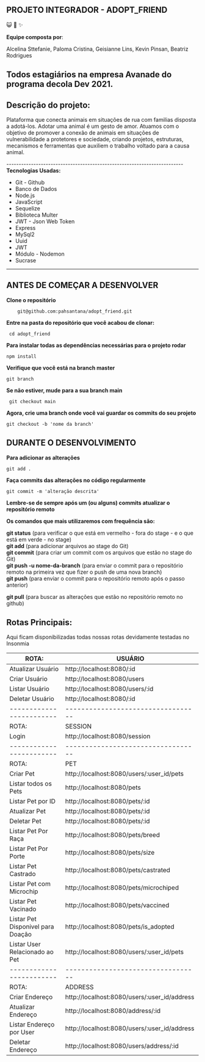 <h2 class="code-line" data-line-start=1 data-line-end=2 ><a id="PROJETO_INTEGRADOR__ADOTE_UM_AMIGO_1"></a>PROJETO INTEGRADOR - ADOPT_FRIEND </h2>

:smiley_cat: :dog: :sparkles:



<p class="has-line-data" data-line-start="4" data-line-end="5">

<strong>Equipe composta por</strong>:

Alcelina Sttefanie,
Paloma Cristina,
Geisianne Lins,
Kevin Pinsan,
Beatriz Rodrigues


Todos estagiários na empresa Avanade do programa decola Dev 2021.</p>
------------------------------------------------------------------------

<h2 class="code-line" data-line-start=6 data-line-end=7 ><a id="Descrio_do_projeto_6"></a>Descrição do projeto:</h2>
<p class="has-line-data" data-line-start="8" data-line-end="9">Plataforma que conecta animais em situações de rua com familias disposta a adotá-los. Adotar uma animal é um gesto de amor. Atuamos com o objetivo de promover a conexão de animais em situações de vulnerabilidade a protetores e sociedade, criando projetos, estruturas, mecanismos e ferramentas que auxiliem o trabalho voltado para a causa animal.</p>
<p class="has-line-data" data-line-start="12" data-line-end="13">
------------------------------------------------------------------------
<strong>Tecnologias Usadas:</strong></p>
<ul>
<li class="has-line-data" data-line-start="15" data-line-end="16">Git - Github</li>
<li class="has-line-data" data-line-start="16" data-line-end="17">Banco de Dados</li>
<li class="has-line-data" data-line-start="17" data-line-end="18">Node.js</li>
<li class="has-line-data" data-line-start="18" data-line-end="20">JavaScript</li>
<li class="has-line-data" data-line-start="19" data-line-end="20">Sequelize</li>
<li class="has-line-data" data-line-start="20" data-line-end="20">Biblioteca Multer</li>
<li class="has-line-data" data-line-start="21" data-line-end="20">JWT - Json Web Token</li>
<li class="has-line-data" data-line-start="21" data-line-end="20">Express</li>
<li class="has-line-data" data-line-start="21" data-line-end="20">MySql2</li>
<li class="has-line-data" data-line-start="21" data-line-end="20">Uuid</li>
<li class="has-line-data" data-line-start="21" data-line-end="20">JWT</li>
<li class="has-line-data" data-line-start="21" data-line-end="20">Módulo -  Nodemon</li>
<li class="has-line-data" data-line-start="21" data-line-end="20">Sucrase</li>

</ul>

------------------------------------------------------------------------
<h2 class="code-line" data-line-start=20 data-line-end=21 ><a id="ANTES_DE_COMEAR_A_DESENVOLVER_20"></a>ANTES DE COMEÇAR A DESENVOLVER</h2>
<p class="has-line-data" data-line-start="21" data-line-end="22"><strong>Clone o repositório</strong></p>
<pre><code>    git@github.com:pahsantana/adopt_friend.git
</code></pre>
<p class="has-line-data" data-line-start="25" data-line-end="26"><strong>Entre na pasta do repositório que você acabou de clonar:</strong></p>
<pre><code> cd adopt_friend
</code></pre>

<p class="has-line-data" data-line-start="29" data-line-end="30"><strong>Para instalar todas as dependências necessárias para o projeto rodar</strong></p>
<pre><code>npm install
</code></pre>
<p class="has-line-data" data-line-start="29" data-line-end="30"><strong>Verifique que você está na branch master</strong></p>
<pre><code>git branch
</code></pre>
<p class="has-line-data" data-line-start="34" data-line-end="35"><strong>Se não estiver, mude para a sua branch main</strong></p>
<pre><code> git checkout main
</code></pre>
<p class="has-line-data" data-line-start="39" data-line-end="40"><strong>Agora, crie uma branch onde você vai guardar os commits do seu projeto</strong></p>
<pre><code>git checkout -b 'nome da branch'
</code></pre>




<h2 class="code-line" data-line-start=44 data-line-end=45 ><a id="DURANTE_O_DESENVOLVIMENTO_44"></a>DURANTE O DESENVOLVIMENTO</h2>
<p class="has-line-data" data-line-start="45" data-line-end="46"><strong>Para adicionar as alterações</strong></p>
<pre><code>git add .</code></pre>
<p class="has-line-data" data-line-start="49" data-line-end="50"><strong>Faça commits das alterações  no código regularmente</strong></p>
<pre><code>git commit -m 'alteração descrita'
</code></pre>
<p class="has-line-data" data-line-start="55" data-line-end="56"><strong>Lembre-se de sempre após um (ou alguns) commits atualizar o repositório remoto</strong></p>
<p class="has-line-data" data-line-start="57" data-line-end="58"><strong>Os comandos que mais utilizaremos com  frequência são:</strong></p>
<p class="has-line-data" data-line-start="59" data-line-end="64"><strong>git status</strong> (para verificar o que está em vermelho - fora do stage - e o que está em verde - no stage)<br>
<strong>git add</strong> (para adicionar arquivos ao stage do Git)<br>
<strong>git commit</strong> (para criar um commit com os arquivos que estão no stage do Git)<br>
<strong>git push -u nome-da-branch</strong> (para enviar o commit para o repositório remoto na primeira vez que fizer o push de uma nova branch)<br>
<strong>git push</strong> (para enviar o commit para o repositório remoto após o passo anterior)

<strong>git pull</strong> (para buscar as alterações que estão no repositório remoto no github)<br></p>

<h2 class="code-line" data-line-start=68 data-line-end=69 ><a id="Linkedin_dos_integrantes_68"></a>Rotas Principais:</h2>

Aqui ficam disponibilizadas todas nossas rotas devidamente testadas no Insonmia

| ROTA: | USUÁRIO |
| ------ | ------ |
| Atualizar Usuário |  http://localhost:8080/:id |
| Criar Usuário | http://localhost:8080/users |
| Listar Usuário | http://localhost:8080/users/:id |
| Deletar Usuário |http://localhost:8080/:id|
| ------------------------| ----------------------------------|
| ROTA:| SESSION |
| Login | http://localhost:8080/session |
| ------------------------| ----------------------------------|
| ROTA: | PET  |
| Criar Pet | http://localhost:8080/users/:user_id/pets |
| Listar todos os Pets | http://localhost:8080/pets |
| Listar Pet por ID | http://localhost:8080/pets/:id|
| Atualizar Pet | http://localhost:8080/pets/:id|
| Deletar Pet | http://localhost:8080/pets/:id |
| Listar Pet Por Raça | http://localhost:8080/pets/breed |
| Listar Pet Por Porte | http://localhost:8080/pets/size|
| Listar Pet Castrado | http://localhost:8080/pets/castrated  |
| Listar Pet com Microchip | http://localhost:8080/pets/microchiped |
| Listar Pet Vacinado | http://localhost:8080/pets/vaccined |
| Listar Pet Disponivel para Doação | http://localhost:8080/pets/is_adopted |
|Listar User Relacionado ao Pet| http://localhost:8080/users/:user_id/pets |
| ------------------------| ----------------------------------|
| ROTA: | ADDRESS |
| Criar Endereço | http://localhost:8080/users/:user_id/address  |
| Atualizar Endereço | http://localhost:8080/address/:id |
| Listar Endereço por User|http://localhost:8080/users/:user_id/address|
| Deletar Endereço| http://localhost:8080/users/address/:id |

